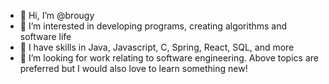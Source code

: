 - 👋 Hi, I’m @brougy
- 👀 I’m interested in developing programs, creating algorithms and software life
- 🌱 I have skills in Java, Javascript, C, Spring, React, SQL, and more
- 💞️ I’m looking for work relating to software engineering. Above topics are preferred but I would also love to learn something new!

<!---
brougy/brougy is a ✨ special ✨ repository because its `README.md` (this file) appears on your GitHub profile.
You can click the Preview link to take a look at your changes.
--->
